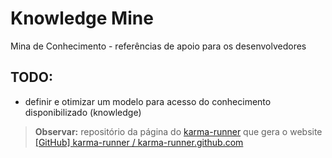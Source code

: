 # Knowledge Mine

Mina de Conhecimento - referências de apoio para os desenvolvedores

## TODO: 

- definir e otimizar um modelo para acesso do conhecimento disponibilizado (knowledge)

> **Observar:** repositório da página do [karma-runner](http://karma-runner.github.io/) que gera o website [[GitHub] karma-runner / karma-runner.github.com](https://github.com/karma-runner/karma-runner.github.com)

